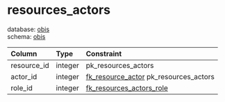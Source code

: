 # resources_actors
database: [obis](../)  
schema: [obis](obis)  

|Column|Type|Constraint|
|:---|:---|:---|
|resource_id|integer|pk_resources_actors |
|actor_id|integer|[fk_resource_actor](obis_actors_table) pk_resources_actors |
|role_id|integer|[fk_resources_actors_role](obis_roles_table) |
